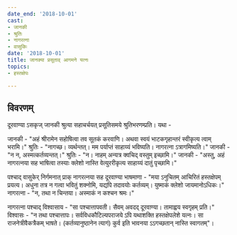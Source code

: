 ```yaml
---
date_end: '2018-10-01'
cast:
- जानकी
- श्रुतिः
- नागरत्ना
- वासुकिः
date: '2018-10-01'
title: जानक्या प्रसूताव् आगमने यत्नः
topics:
- हस्तक्षेपः

---
```


## विवरणम्
दूरवाण्या ऽसकृज् जानकी श्रुत्या सहाचर्चयत् प्रसूतिसमये श्रुतिभरणम्प्रति। यथा -

जानकी - "अहं श्रीरामेन सहोषित्वा तव सूतकं करवाणि। अथवा स्वयं भाटकगृहान्तरं स्वीकृत्य त्वाम् भरामि।"
श्रुतिः - "नागच्छ। व्यर्थन्तत्। मम पर्याप्तं साहाय्यं भविष्यति। नागरत्ना ऽत्रागमिष्यति।"
जानकी - "न न, अस्मत्कर्तव्यन्तत्।"
श्रुतिः - "न। नाहम् अन्यत्र क्वचिद् वस्तुम् इच्छामि।"
जानकी - "अस्तु, अहं नागरत्नया सह भाषित्वा तस्याः क्लेशो नास्ति वेत्युररीकृत्य साहाय्यं दातुं पृच्छामि।"

पश्चाद् वासुकेर् निर्गमनात् प्राक् नागरत्नया सह दूरवाण्या भाषमाणा - "मया ऽनुचितम् आचिरितं हस्तक्षेपम् प्रयत्य। अधुना तत्र न गत्वा भवितुं शक्नोमि, यद्यपि तदावयोः कर्तव्यम्। युष्माकं क्लेशो जायमानोऽधिकः।"
नागरत्ना - "न, तथा न चिन्तया। अस्माकं न कश्चन श्रमः।"

नागरत्ना पश्चाद् विश्वासाय - "सा पश्चात्तापवती। सैवम् अवदद् दूरवाण्या। तामाह्वय स्वगृहम् प्रति।"
विश्वासः - "न तथा पश्चात्तापः। सर्वविधकौटिल्यपराजये ऽपि यथाशक्ति हस्तक्षेपलेशे यत्नः। सा राजनेत्रीवैकत्रैकम् भाषते। (कर्तव्यानुष्ठानेन त्यागं) कुर्व इति भावनया ऽऽगच्छतान् नास्ति स्वागतम्"।


